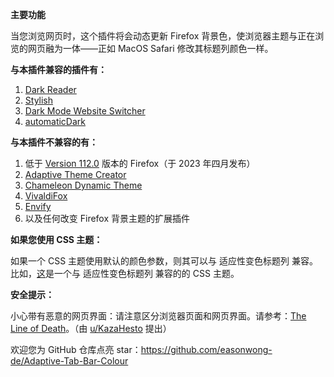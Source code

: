 <b>主要功能</b>

当您浏览网页时，这个插件将会动态更新 Firefox 背景色，使浏览器主题与正在浏览的网页融为一体——正如 MacOS Safari 修改其标题列颜色一样。


<b>与本插件兼容的插件有：</b>

<ol>
	<li><a href="https://addons.mozilla.org/firefox/addon/darkreader/">Dark Reader</a></li>
	<li><a href="https://addons.mozilla.org/firefox/addon/stylish/">Stylish</a></li>
	<li><a href="https://addons.mozilla.org/firefox/addon/dark-mode-website-switcher/">Dark Mode Website Switcher</a></li>
	<li><a href="https://addons.mozilla.org/firefox/addon/automatic-dark/">automaticDark</a></li>
</ol>


<b>与本插件不兼容的有：</b>

<ol>
	<li>低于 <a href="https://www.mozilla.org/firefox/112.0/releasenotes/">Version 112.0</a> 版本的 Firefox（于 2023 年四月发布）</li>
	<li><a href="https://addons.mozilla.org/firefox/addon/adaptive-theme-creator/">Adaptive Theme Creator</a></li>
	<li><a href="https://addons.mozilla.org/firefox/addon/chameleon-dynamic-theme-fixed/">Chameleon Dynamic Theme</a></li>
	<li><a href="https://addons.mozilla.org/firefox/addon/vivaldifox/">VivaldiFox</a></li>
	<li><a href="https://addons.mozilla.org/firefox/addon/envify/">Envify</a></li>
	<li>以及任何改变 Firefox 背景主题的扩展插件</li>
</ol>


<b>如果您使用 CSS 主题：</b>

如果一个 CSS 主题使用默认的颜色参数，则其可以与 适应性变色标题列 兼容。比如，<a href="https://github.com/easonwong-de/WhiteSurFirefoxThemeMacOS">这</a>是一个与 适应性变色标题列 兼容的的 CSS 主题。


<b>安全提示：</b>

小心带有恶意的网页界面：请注意区分浏览器页面和网页界面。请参考：<a href="https://textslashplain.com/2017/01/14/the-line-of-death/">The Line of Death</a>。（由 <a href="https://www.reddit.com/user/KazaHesto/">u/KazaHesto</a> 提出）


欢迎您为 GitHub 仓库点亮 star：<a href="https://github.com/easonwong-de/Adaptive-Tab-Bar-Colour">https://github.com/easonwong-de/Adaptive-Tab-Bar-Colour</a>
